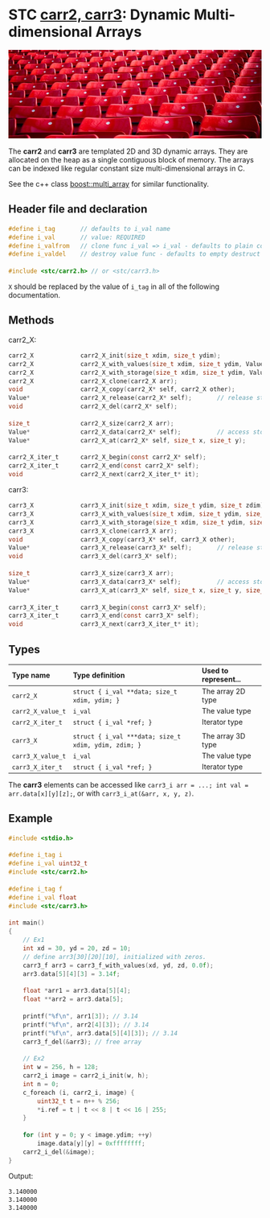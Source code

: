 # STC [carr2, carr3](../include/stc/carray.h): Dynamic Multi-dimensional Arrays
![Array](pics/array.jpg)

The **carr2** and **carr3** are templated 2D and 3D dynamic arrays. They are allocated on the heap as a single
contiguous block of memory. The arrays can be indexed like regular constant size multi-dimensional arrays in C.

See the c++ class [boost::multi_array](https://www.boost.org/doc/libs/release/libs/multi_array) for similar functionality.

## Header file and declaration

```c
#define i_tag       // defaults to i_val name
#define i_val       // value: REQUIRED
#define i_valfrom   // clone func i_val => i_val - defaults to plain copy
#define i_valdel    // destroy value func - defaults to empty destruct

#include <stc/carr2.h> // or <stc/carr3.h>
```
`X` should be replaced by the value of `i_tag` in all of the following documentation.

## Methods

carr2_X:
```c
carr2_X             carr2_X_init(size_t xdim, size_t ydim);
carr2_X             carr2_X_with_values(size_t xdim, size_t ydim, Value val);
carr2_X             carr2_X_with_storage(size_t xdim, size_t ydim, Value* array);
carr2_X             carr2_X_clone(carr2_X arr);
void                carr2_X_copy(carr2_X* self, carr2_X other);
Value*              carr2_X_release(carr2_X* self);       // release storage (not freed)
void                carr2_X_del(carr2_X* self);

size_t              carr2_X_size(carr2_X arr);
Value*              carr2_X_data(carr2_X* self);          // access storage data
Value*              carr2_X_at(carr2_X* self, size_t x, size_t y);

carr2_X_iter_t      carr2_X_begin(const carr2_X* self);
carr2_X_iter_t      carr2_X_end(const carr2_X* self);
void                carr2_X_next(carr2_X_iter_t* it);
```
carr3:
```c
carr3_X             carr3_X_init(size_t xdim, size_t ydim, size_t zdim);
carr3_X             carr3_X_with_values(size_t xdim, size_t ydim, size_t zdim, Value val);
carr3_X             carr3_X_with_storage(size_t xdim, size_t ydim, size_t zdim, Value* array);
carr3_X             carr3_X_clone(carr3_X arr);
void                carr3_X_copy(carr3_X* self, carr3_X other);
Value*              carr3_X_release(carr3_X* self);       // release storage (not freed)
void                carr3_X_del(carr3_X* self);

size_t              carr3_X_size(carr3_X arr);
Value*              carr3_X_data(carr3_X* self);          // access storage data
Value*              carr3_X_at(carr3_X* self, size_t x, size_t y, size_t z);

carr3_X_iter_t      carr3_X_begin(const carr3_X* self);
carr3_X_iter_t      carr3_X_end(const carr3_X* self);
void                carr3_X_next(carr3_X_iter_t* it);
```
## Types

| Type name         | Type definition                                      | Used to represent... |
|:------------------|:-----------------------------------------------------|:---------------------|
| `carr2_X`         | `struct { i_val **data; size_t xdim, ydim; }`        | The array 2D type    |
| `carr2_X_value_t` | `i_val`                                              | The value type       |
| `carr2_X_iter_t`  | `struct { i_val *ref; }`                             | Iterator type        |
|                   |                                                      |                      |
| `carr3_X`         | `struct { i_val ***data; size_t xdim, ydim, zdim; }` | The array 3D type    |
| `carr3_X_value_t` | `i_val`                                              | The value type       |
| `carr3_X_iter_t`  | `struct { i_val *ref; }`                             | Iterator type        |

The **carr3** elements can be accessed like `carr3_i arr = ...; int val = arr.data[x][y][z];`, or with `carr3_i_at(&arr, x, y, z)`.

## Example
```c
#include <stdio.h>

#define i_tag i
#define i_val uint32_t
#include <stc/carr2.h>

#define i_tag f
#define i_val float
#include <stc/carr3.h>

int main()
{
    // Ex1
    int xd = 30, yd = 20, zd = 10;
    // define arr3[30][20][10], initialized with zeros.
    carr3_f arr3 = carr3_f_with_values(xd, yd, zd, 0.0f);
    arr3.data[5][4][3] = 3.14f;

    float *arr1 = arr3.data[5][4];
    float **arr2 = arr3.data[5];

    printf("%f\n", arr1[3]); // 3.14
    printf("%f\n", arr2[4][3]); // 3.14
    printf("%f\n", arr3.data[5][4][3]); // 3.14
    carr3_f_del(&arr3); // free array

    // Ex2
    int w = 256, h = 128;
    carr2_i image = carr2_i_init(w, h);
    int n = 0;
    c_foreach (i, carr2_i, image) {
        uint32_t t = n++ % 256;
        *i.ref = t | t << 8 | t << 16 | 255;
    }

    for (int y = 0; y < image.ydim; ++y)
        image.data[y][y] = 0xffffffff;
    carr2_i_del(&image);
}
```
Output:
```
3.140000
3.140000
3.140000
```
